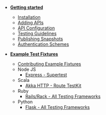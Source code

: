 - [**Getting started**](README.md)
  - [Installation](setup/install.md)
  - [Adding APIs](setup/adding-apis.md)
  - [API Configuration](setup/project-setup.md)
  - [Testing Guidelines](setup/testing-guidelines.md)
  - [Publishing Snapshots](setup/publishing-snapshots.md)
  - [Authentication Schemes](setup/authentication.md)
  
- [**Example Test Fixtures**](example-fixtures/index.md)
  - [Contributing Example Fixtures](example-fixtures/contributing.md)
  - Node JS
    - [Express - Supertest](example-fixtures/node/express-js/supertest.md)
  - Scala
    - [Akka HTTP - Route TestKit](example-fixtures/scala/akka-http/routetestkit.md)
  - Ruby
    - [Rails/Rack - All Testing Frameworks](example-fixtures/ruby/using-rack.md)
  - Python
    - [Flask - All Testing Frameworks](example-fixtures/python/using-flask.md)

